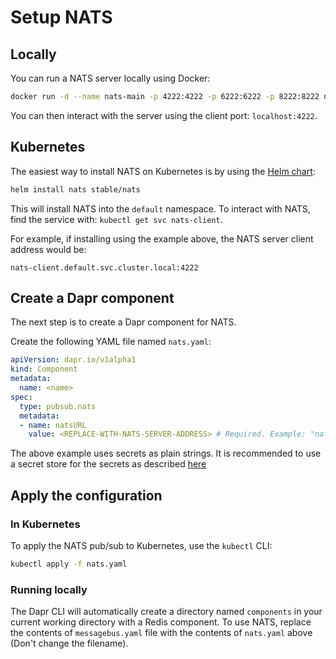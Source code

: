 # Setup NATS

## Locally

You can run a NATS server locally using Docker:

```bash
docker run -d --name nats-main -p 4222:4222 -p 6222:6222 -p 8222:8222 nats
```

You can then interact with the server using the client port: `localhost:4222`.

## Kubernetes

The easiest way to install NATS on Kubernetes is by using the [Helm chart](https://github.com/helm/charts/tree/master/stable/nats):

```bash
helm install nats stable/nats
```

This will install NATS into the `default` namespace.
To interact with NATS, find the service with: `kubectl get svc nats-client`.

For example, if installing using the example above, the NATS server client address would be:

`nats-client.default.svc.cluster.local:4222`

## Create a Dapr component

The next step is to create a Dapr component for NATS.

Create the following YAML file named `nats.yaml`:

```yml
apiVersion: dapr.io/v1alpha1
kind: Component
metadata:
  name: <name>
spec:
  type: pubsub.nats
  metadata:
  - name: natsURL
    value: <REPLACE-WITH-NATS-SERVER-ADDRESS> # Required. Example: "nats-client.default.svc.cluster.local:4222"
```

The above example uses secrets as plain strings. It is recommended to use a secret store for the secrets as described [here](../../concepts/secrets/README.md)

## Apply the configuration

### In Kubernetes

To apply the NATS pub/sub to Kubernetes, use the `kubectl` CLI:

```bash
kubectl apply -f nats.yaml
```

### Running locally

The Dapr CLI will automatically create a directory named `components` in your current working directory with a Redis component.
To use NATS, replace the contents of `messagebus.yaml` file with the contents of `nats.yaml` above (Don't change the filename).
